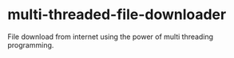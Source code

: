 # multi-threaded-file-downloader
File download from internet using the power of multi threading programming.
